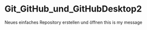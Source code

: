 # Git_GitHub_und_GitHubDesktop2
 Neues einfaches Repository erstellen und öffnen
this is my message
